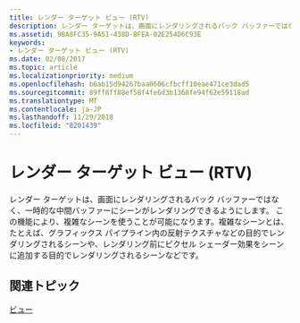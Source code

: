 ```yaml
---
title: レンダー ターゲット ビュー (RTV)
description: レンダー ターゲットは、画面にレンダリングされるバック バッファーではなく、一時的な中間バッファーにシーンがレンダリングできるようにします。
ms.assetid: 9BA8FC35-9A51-438D-BFEA-02E254D6C93E
keywords:
- レンダー ターゲット ビュー (RTV)
ms.date: 02/08/2017
ms.topic: article
ms.localizationpriority: medium
ms.openlocfilehash: b6ab15d94267baa0606cfbcff10eae471ce3dad5
ms.sourcegitcommit: 89ff8ff88ef58f4fe6d3b1368fe94f62e59118ad
ms.translationtype: MT
ms.contentlocale: ja-JP
ms.lasthandoff: 11/29/2018
ms.locfileid: "8201439"
---
```

# <a name="render-target-view-rtv"></a>レンダー ターゲット ビュー (RTV)


レンダー ターゲットは、画面にレンダリングされるバック バッファーではなく、一時的な中間バッファーにシーンがレンダリングできるようにします。 この機能により、複雑なシーンを使うことが可能になります。複雑なシーンとは、たとえば、グラフィックス パイプライン内の反射テクスチャなどの目的でレンダリングされるシーンや、レンダリング前にピクセル シェーダー効果をシーンに追加する目的でレンダリングされるシーンなどです。

## <a name="span-idrelated-topicsspanrelated-topics"></a><span id="related-topics"></span>関連トピック


[ビュー](views.md)

 

 




